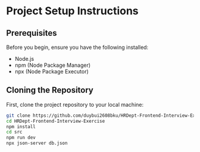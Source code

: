 # Project Setup Instructions

## Prerequisites

Before you begin, ensure you have the following installed:

- Node.js
- npm (Node Package Manager)
- npx (Node Package Executor)

## Cloning the Repository

First, clone the project repository to your local machine:

```sh
git clone https://github.com/duybui2608bku/HRDept-Frontend-Interview-Exercise
cd HRDept-Frontend-Interview-Exercise
npm install
cd src
npm run dev
npx json-server db.json
